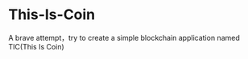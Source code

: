 # This-Is-Coin
A brave attempt，try to create a simple blockchain application named TIC(This Is Coin)
